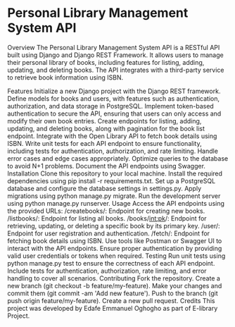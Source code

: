 <h1>Personal Library Management System API</h1>
Overview
The Personal Library Management System API is a RESTful API built using Django and Django REST Framework. It allows users to manage their personal library of books, including features for listing, adding, updating, and deleting books. The API integrates with a third-party service to retrieve book information using ISBN.

Features
Initialize a new Django project with the Django REST framework.
Define models for books and users, with features such as authentication, authorization, and data storage in PostgreSQL.
Implement token-based authentication to secure the API, ensuring that users can only access and modify their own book entries.
Create endpoints for listing, adding, updating, and deleting books, along with pagination for the book list endpoint.
Integrate with the Open Library API to fetch book details using ISBN.
Write unit tests for each API endpoint to ensure functionality, including tests for authentication, authorization, and rate limiting.
Handle error cases and edge cases appropriately.
Optimize queries to the database to avoid N+1 problems.
Document the API endpoints using Swagger.
Installation
Clone this repository to your local machine.
Install the required dependencies using pip install -r requirements.txt.
Set up a PostgreSQL database and configure the database settings in settings.py.
Apply migrations using python manage.py migrate.
Run the development server using python manage.py runserver.
Usage
Access the API endpoints using the provided URLs:
/createbooks/: Endpoint for creating new books.
/listbooks/: Endpoint for listing all books.
/books/<int:pk>/: Endpoint for retrieving, updating, or deleting a specific book by its primary key.
/user/: Endpoint for user registration and authentication.
/fetch/: Endpoint for fetching book details using ISBN.
Use tools like Postman or Swagger UI to interact with the API endpoints.
Ensure proper authentication by providing valid user credentials or tokens when required.
Testing
Run unit tests using python manage.py test to ensure the correctness of each API endpoint.
Include tests for authentication, authorization, rate limiting, and error handling to cover all scenarios.
Contributing
Fork the repository.
Create a new branch (git checkout -b feature/my-feature).
Make your changes and commit them (git commit -am 'Add new feature').
Push to the branch (git push origin feature/my-feature).
Create a new pull request.
Credits
This project was developed by Edafe Emmanuel Oghogho as part of E-library Project.
